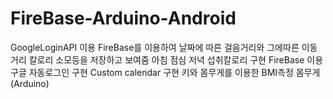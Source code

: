 # FireBase-Arduino-Android
GoogleLoginAPI 이용
FireBase를 이용하여 날짜에 따른 걸음거리와 그에따른 이동거리 칼로리 소모등을 저장하고 보여줌
아침 점심 저녁 섭취칼로리 구현 FireBase 이용
구글 자동로그인 구현
Custom calendar 구현
키와 몸무게를 이용한 BMI측정 몸무게(Arduino)
